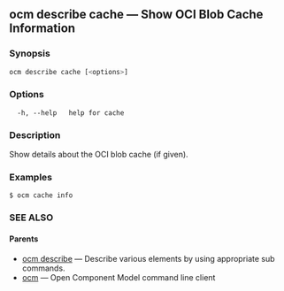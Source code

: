 ## ocm describe cache &mdash; Show OCI Blob Cache Information

### Synopsis

```bash
ocm describe cache [<options>]
```

### Options

```
  -h, --help   help for cache
```

### Description

Show details about the OCI blob cache (if given).

### Examples

```
$ ocm cache info
```

### SEE ALSO

#### Parents

* [ocm describe](ocm_describe.md)	 &mdash; Describe various elements by using appropriate sub commands.
* [ocm](ocm.md)	 &mdash; Open Component Model command line client
